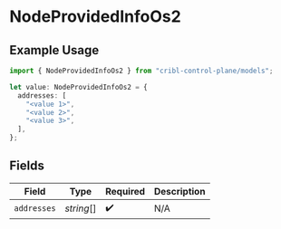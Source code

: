 # NodeProvidedInfoOs2

## Example Usage

```typescript
import { NodeProvidedInfoOs2 } from "cribl-control-plane/models";

let value: NodeProvidedInfoOs2 = {
  addresses: [
    "<value 1>",
    "<value 2>",
    "<value 3>",
  ],
};
```

## Fields

| Field              | Type               | Required           | Description        |
| ------------------ | ------------------ | ------------------ | ------------------ |
| `addresses`        | *string*[]         | :heavy_check_mark: | N/A                |